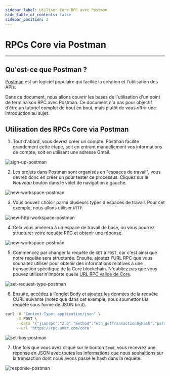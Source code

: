 ```yaml
---
sidebar_label: Utiliser Core RPC avec Postman
hide_table_of_contents: false
sidebar_position: 2
---
```


# RPCs Core via Postman

---

## Qu'est-ce que Postman ?

[Postman](https://www.postman.com/) est un logiciel populaire qui facilite la création et l'utilisation des APIs.

Dans ce document, nous allons couvrir les bases de l'utilisation d'un point de terminaison RPC avec Postman. Ce document n'a pas pour objectif d'être un tutoriel complet de bout en bout, mais plutôt de vous offrir une introduction au sujet.

## Utilisation des RPCs Core via Postman

1. Tout d'abord, vous devrez créer un compte. Postman facilite grandement cette étape, soit en entrant manuellement vos informations de compte, soit en utilisant une adresse Gmail.

![sign-up-postman](../../static/img/rpc/postman/rpc-psotman-1.png)

2. Les projets dans Postman sont organisés en "espaces de travail", vous devrez donc en créer un pour tester ce processus. Cliquez sur le _Nouveau_ bouton dans le volet de navigation à gauche.

![new-workspace-postman](../../static/img/rpc/postman/rpc-psotman-2.png)

3. Vous pouvez choisir parmi plusieurs types d'espaces de travail. Pour cet exemple, nous allons utiliser `HTTP`.

![new-http-workspace-postman](../../static/img/rpc/postman/rpc-psotman-3.png)

4. Cela vous amènera à un espace de travail de base, où vous pourrez structurer votre requête RPC et obtenir une réponse.

![new-workspace-postman](../../static/img/rpc/postman/rpc-psotman-4.png)

5. Commencez par changer la requête de `GET` à `POST`, car c'est ainsi que notre requête sera structurée. Ensuite, ajoutez l'URL RPC que vous souhaitez utiliser pour obtenir des informations relatives à une transaction spécifique de la Core blockchain. N'oubliez pas que vous pouvez utiliser n'importe quelle [URL RPC valide de Core](./rpc-list.md).

![set-request-type-postman](../../static/img/rpc/postman/rpc-psotman-5.png)

6. Ensuite, accédez à l'onglet Body et ajoutez les données de la requête CURL suivante (notez que dans cet exemple, nous soumettons la requête sous forme de JSON brut).

```bash
curl -H "Content-Type: application/json" \
     -X POST \
     --data '{"jsonrpc":"2.0","method":"eth_getTransactionByHash","params":["0xc9c4a5d14857ace0db197c7393806868824763377f802645aacf6f38d9c309b7"],"id":1}' \
     --url 'https://rpc.ankr.com/core'
```

![set-boy-postman](../../static/img/rpc/postman/rpc-psotman-6.png)

7. Une fois que vous avez cliqué sur le bouton `Send`, vous recevrez une réponse en JSON avec toutes les informations que nous souhaitions sur la transaction dont nous avons passé le hash dans la requête.

![response-postman](../../static/img/rpc/postman/rpc-psotman-7.png)



